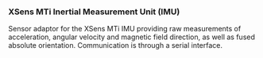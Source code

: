 ### XSens MTi Inertial Measurement Unit (IMU)

Sensor adaptor for the XSens MTi IMU providing raw measurements of acceleration, angular velocity and magnetic field direction, as well as fused absolute orientation. Communication is through a serial interface.
